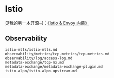 # Istio

见我的另一本开源书：[《Istio & Envoy 内幕》](https://istio-insider.mygraphql.com/)

## Observability

```{toctree}
istio-mtls/istio-mtls.md
observability/metrics/tcp-metrics/tcp-metrics.md
observability/log/access-log.md
metadata-exchange/tcp-mx.md
metadata-exchange/metadata-exchange-plugin.md
istio-alpn/istio-alpn-upstream.md
```